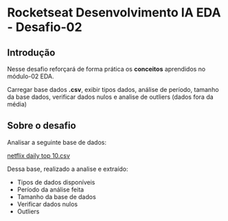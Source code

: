 # Rocketseat Desenvolvimento IA EDA - Desafio-02

## Introdução

Nesse desafio reforçará de forma prática os **conceitos** aprendidos no módulo-02 EDA.

Carregar base dados **.csv**, exibir tipos dados, análise de período, tamanho da base dados, verificar dados nulos e analise de outliers (dados fora da média)

## Sobre o desafio

Analisar a seguinte base de dados:

[netflix daily top 10.csv](https://prod-files-secure.s3.us-west-2.amazonaws.com/08f749ff-d06d-49a8-a488-9846e081b224/2dc4ff7c-99f5-4b66-84ba-5c8714c90623/netflix_daily_top_10.csv)

Dessa base, realizado a analise e extraído:

- Tipos de dados disponíveis
- Período da análise feita
- Tamanho da base de dados
- Verificar dados nulos
- Outliers
